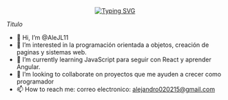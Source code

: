 <div align="center">
  <a href="https://git.io/typing-svg">
    <img src="https://readme-typing-svg.demolab.com?font=Playfair+Display&pause=1000&color=2CCDF7&center=true&random=false&width=435&lines=%F0%9F%91%8B%F0%9F%8F%BD+Hi+there%2C+I'm+Alejandro+L%C3%B3pez" alt="Typing SVG" />
  </a>
</div>

<em>Titulo</em>

- 👋 Hi, I’m @AleJL11
- 👀 I’m interested in la  programación orientada a objetos, creación de paginas y sistemas web.
- 🌱 I’m currently learning  JavaScript para seguir con React y aprender Angular.
- 💞️ I’m looking to collaborate on  proyectos que me ayuden a crecer como programador
- 📫 How to reach me:  correo electronico:  alejandro020215@gmail.com

<!---
AleJL11/AleJL11 is a ✨ special ✨ repository because its `README.md` (this file) appears on your GitHub profile.
You can click the Preview link to take a look at your changes.
--->
